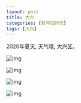 ```yaml
---
layout: post
title: 大兴
categories: [默写旧时光]
tags: [大兴]
---
```


2020年夏天, 天气晴, 大兴区。  

![img](https://s3-img.meituan.net/v1/mss_3d027b52ec5a4d589e68050845611e68/ff/n0/0k/gn/w7_268692.jpg@596w_1l.jpg)

![img](https://s3-img.meituan.net/v1/mss_3d027b52ec5a4d589e68050845611e68/ff/n0/0k/gn/wa_268705.jpg@596w_1l.jpg)

![img](https://s3-img.meituan.net/v1/mss_3d027b52ec5a4d589e68050845611e68/ff/n0/0k/gn/v2_268537.jpg@596w_1l.jpg)

![img](https://s3-img.meituan.net/v1/mss_3d027b52ec5a4d589e68050845611e68/ff/n0/0k/gn/tv_268496.jpg@596w_1l.jpg)
